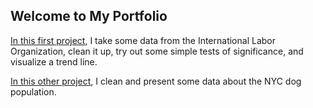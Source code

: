 ## Welcome to My Portfolio

[In this first project](https://github.com/pgkramer/portfolio/blob/master/Women_in_the_Global_Workforce.ipynb), I take some data from the International Labor Organization, clean it up, try out some simple tests of significance, and visualize a trend line.

[In this other project](https://github.com/pgkramer/portfolio/blob/master/Dog_Data.ipynb), I clean and present some data about the NYC dog population. 
